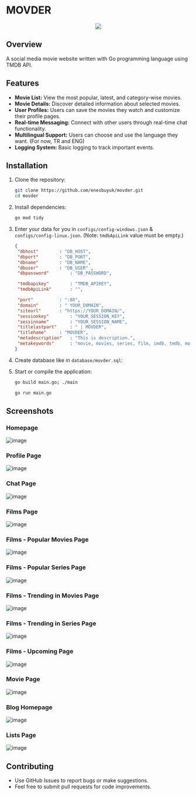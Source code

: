 # MOVDER
<center><img src="https://github.com/enesbuyuk/movder/assets/82279640/97a96f01-10ba-4e0a-830b-1a8040fbaca8"></center>

## Overview
A social media movie website written with Go programming language using TMDB API.

## Features
- **Movie List:** View the most popular, latest, and category-wise movies.
- **Movie Details:** Discover detailed information about selected movies.
- **User Profiles:** Users can save the movies they watch and customize their profile pages.
- **Real-time Messaging:** Connect with other users through real-time chat functionality.
- **Multilingual Support:** Users can choose and use the language they want. (For now, TR and ENG)
- **Logging System:** Basic logging to track important events.

## Installation
1. Clone the repository:
   ```bash
   git clone https://github.com/enesbuyuk/movder.git
   cd movder
   ```

2. Install dependencies:
   ```bash
   go mod tidy
   ```
   
3. Enter your data for you in `configs/config-windows.json` & `configs/config-linux.json`. (Note: `tmdbApiLink` value must be empty.)
   ```json
   {
	"dbhost" 		: "DB_HOST",
	"dbport" 		: "DB_PORT",
	"dbname" 		: "DB_NAME",
	"dbuser" 		: "DB_USER" ,
	"dbpassword" 		: "DB_PASSWORD", 

	"tmdbapikey"		: "TMDB_APIKEY",
	"tmdbApiLink"		: "", 

	"port"			: ":80",
	"domain"		: " YOUR_DOMAIN",
   	"siteurl"		: "https://YOUR_DOMAIN/",
   	"sessionkey"		: "YOUR_SESSION_KEY",
   	"sessinname"		: "YOUR_SESSION_NAME",
   	"titlelastpart"		: " | MOVDER",
   	"titlehome"		: "MOVDER",
   	"metadescription"	: "This is description.",
   	"metakeywords"		: "movie, movies, series, film, imdb, tmdb, movie social media, social media, tv, tv show, movies social media"
   }
   ```
   
5. Create database like in `database/movder.sql`:

6. Start or compile the application:
   ```bash
   go build main.go; ./main
   ```

   ```bash
   go run main.go
   ```

## Screenshots

### Homepage
![image](https://github.com/enesbuyuk/movder/assets/82279640/6d9cb226-fb92-45c9-a282-527ece8ecb11)

### Profile Page
![image](https://github.com/enesbuyuk/movder/assets/82279640/d159be20-f4e9-4d03-8490-30902c70d19d)

### Chat Page
![image](https://github.com/enesbuyuk/movder/assets/82279640/4d42a396-4ebc-4925-957a-dd73ac7d27fc)

### Films Page
![image](https://github.com/enesbuyuk/movder/assets/82279640/bd6877c5-fde6-4f15-a517-96d2a3261a83)

### Films - Popular Movies Page
![image](https://github.com/enesbuyuk/movder/assets/82279640/13f9e83c-49c6-40dd-a803-d12d3bef0e7c)
 
### Films - Popular Series Page
![image](https://github.com/enesbuyuk/movder/assets/82279640/d207bed6-8da0-48cc-b626-66182846af23)

### Films - Trending in Movies Page
![image](https://github.com/enesbuyuk/movder/assets/82279640/e4178932-3c91-4172-b3b8-38608a3c9a71)

### Films - Trending in Series Page
![image](https://github.com/enesbuyuk/movder/assets/82279640/808d7059-14c7-4f08-a008-562f5cabf778)

### Films - Upcoming Page
![image](https://github.com/enesbuyuk/movder/assets/82279640/8664552f-c4b4-4812-90fa-1e612b5d1e24)

### Movie Page
![image](https://github.com/enesbuyuk/movder/assets/82279640/88bd3575-29ca-4676-8f60-a6fe5919d4b7)

### Blog Homepage
![image](https://github.com/enesbuyuk/movder/assets/82279640/5a502029-7122-421f-833d-206286eed2d7)

### Lists Page
![image](https://github.com/enesbuyuk/movder/assets/82279640/f32b17a9-e470-459d-9801-4dc2f714b7aa)


## Contributing
- Use GitHub Issues to report bugs or make suggestions.
- Feel free to submit pull requests for code improvements.
